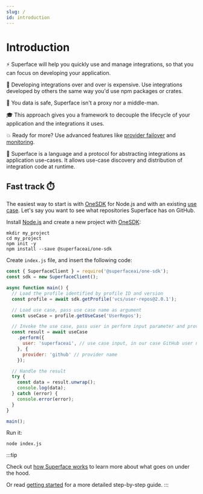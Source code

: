```yaml
---
slug: /
id: introduction
---
```


# Introduction

⚡️ Superface will help you quickly use and manage integrations, so that you can focus on developing your application.

💸 Developing integrations over and over is expensive. Use integrations developed by others the same way you'd use npm packages or crates.

🔐 You data is safe, Superface isn't a proxy nor a middle-man.

🎓 This approach gives you a framework to decouple the lifecycle of your application and the integrations it uses.

💥 Ready for more? Use advanced features like [provider failover](./guides/using-multiple-providers.mdx#failover) and [monitoring](./guides/integrations-monitoring.mdx).

🧐 Superface is a language and a protocol for abstracting integrations as application use-cases. It allows use-case discovery and distribution of integration code at runtime.

## Fast track ⏱️

The easiest way to start is with [OneSDK](https://github.com/superfaceai/one-sdk-js) for Node.js and with an existing [use case](./reference//glossary.md#usecase). Let's say you want to see what repositories Superface has on GitHub.

Install [Node.js](https://nodejs.org/en/download/) and create a new project with [OneSDK](https://github.com/superfaceai/one-sdk-js):

```shell
mkdir my_project
cd my_project
npm init -y
npm install --save @superfaceai/one-sdk
```

Create `index.js` file, and insert the following code:

```js
const { SuperfaceClient } = require('@superfaceai/one-sdk');
const sdk = new SuperfaceClient();

async function main() {
  // Load the profile identified by profile ID and version
  const profile = await sdk.getProfile('vcs/user-repos@2.0.1');

  // Load use case, pass use case name as argument
  const useCase = profile.getUseCase('UserRepos');

  // Invoke the use case, pass user in perform input parameter and provider name in perform options
  const result = await useCase
    .perform({
      user: 'superfaceai', // use case input, in our case GitHub user name
    }, {
      provider: 'github' // provider name
    });

  // Handle the result
  try {
    const data = result.unwrap();
    console.log(data);
  } catch (error) {
    console.error(error);
  }
}

main();
```

Run it:

```shell
node index.js
```

:::tip

Check out [how Superface works](./how-superface-works.mdx) to learn more about what goes on under the hood.

Or read [getting started](./getting-started.mdx) for a more detailed step-by-step guide.
:::
